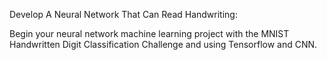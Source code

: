 Develop A Neural Network That Can Read Handwriting:

Begin your neural network machine learning project with the MNIST Handwritten Digit Classification Challenge and using Tensorflow and CNN.
